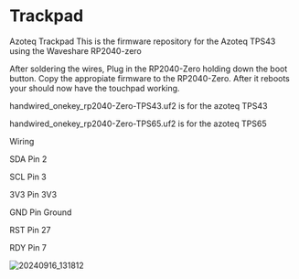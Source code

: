 # Trackpad
Azoteq Trackpad
This is the firmware repository for the Azoteq TPS43 using the Waveshare RP2040-zero

After soldering the wires, Plug in the RP2040-Zero holding down the boot button.
Copy the appropiate firmware to the RP2040-Zero. After it reboots your should now have the touchpad working.

handwired_onekey_rp2040-Zero-TPS43.uf2 is for the azoteq TPS43

handwired_onekey_rp2040-Zero-TPS65.uf2 is for the azoteq TPS65

Wiring

SDA  Pin 2

SCL  Pin 3

3V3  Pin 3V3

GND  Pin Ground

RST  Pin 27

RDY  Pin 7

![20240916_131812](https://github.com/user-attachments/assets/e6358aa4-0afc-487e-a3cf-e1757ad2806d)


